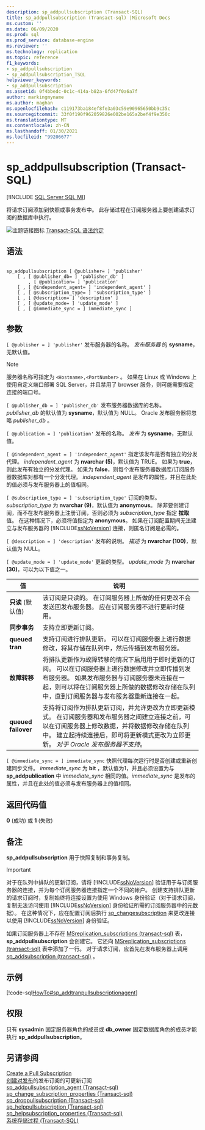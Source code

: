 ```yaml
---
description: sp_addpullsubscription (Transact-SQL)
title: sp_addpullsubscription (Transact-sql) |Microsoft Docs
ms.custom: ''
ms.date: 06/09/2020
ms.prod: sql
ms.prod_service: database-engine
ms.reviewer: ''
ms.technology: replication
ms.topic: reference
f1_keywords:
- sp_addpullsubscription
- sp_addpullsubscription_TSQL
helpviewer_keywords:
- sp_addpullsubscription
ms.assetid: 0f4bbedc-0c1c-414a-b82a-6fd47f0a6a7f
author: markingmyname
ms.author: maghan
ms.openlocfilehash: c119173ba184ef8fe3a03c59e90965650bb9c35c
ms.sourcegitcommit: 33f0f190f962059826e002be165a2bef4f9e350c
ms.translationtype: MT
ms.contentlocale: zh-CN
ms.lasthandoff: 01/30/2021
ms.locfileid: "99206677"
---
```

# <a name="sp_addpullsubscription-transact-sql"></a>sp_addpullsubscription (Transact-SQL)
[!INCLUDE [SQL Server SQL MI](../../includes/applies-to-version/sql-asdbmi.md)]

  将请求订阅添加到快照或事务发布中。 此存储过程在订阅服务器上要创建请求订阅的数据库中执行。  
  
 ![主题链接图标](../../database-engine/configure-windows/media/topic-link.gif "“主题链接”图标") [Transact-SQL 语法约定](../../t-sql/language-elements/transact-sql-syntax-conventions-transact-sql.md)  
  
## <a name="syntax"></a>语法  
  
```  
  
sp_addpullsubscription [ @publisher= ] 'publisher'  
    [ , [ @publisher_db= ] 'publisher_db' ]  
        , [ @publication= ] 'publication'  
    [ , [ @independent_agent= ] 'independent_agent' ]  
    [ , [ @subscription_type= ] 'subscription_type' ]  
    [ , [ @description= ] 'description' ]  
    [ , [ @update_mode= ] 'update_mode' ]  
    [ , [ @immediate_sync = ] immediate_sync ]  
```  
  
## <a name="arguments"></a>参数  
`[ @publisher = ] 'publisher'` 发布服务器的名称。 *发布服务器* 的 **sysname**，无默认值。  

> [!NOTE]
> 服务器名称可指定为 `<Hostname>,<PortNumber>` 。 如果在 Linux 或 Windows 上使用自定义端口部署 SQL Server，并且禁用了 browser 服务，则可能需要指定连接的端口号。
  
`[ @publisher_db = ] 'publisher_db'` 发布服务器数据库的名称。 *publisher_db* 的默认值为 **sysname**，默认值为 NULL。 Oracle 发布服务器将忽略 *publisher_db* 。  
  
`[ @publication = ] 'publication'` 发布的名称。 *发布* 为 **sysname**，无默认值。  
  
`[ @independent_agent = ] 'independent_agent'` 指定该发布是否有独立的分发代理。 *independent_agent* 为 **nvarchar (5)**，默认值为 TRUE。 如果为 **true**，则此发布有独立的分发代理。 如果为 **false**，则每个发布服务器数据库/订阅服务器数据库对都有一个分发代理。 *independent_agent* 是发布的属性，并且在此处的值必须与发布服务器上的值相同。  
  
`[ @subscription_type = ] 'subscription_type'` 订阅的类型。 *subscription_type* 为 **nvarchar (9)**，默认值为 **anonymous**。 除非要创建订阅，而不在发布服务器上注册订阅，否则必须为 *subscription_type* 指定 **拉取** 值。 在这种情况下，必须将值指定为 **anonymous**。 如果在订阅配置期间无法建立与发布服务器的 [!INCLUDE[ssNoVersion](../../includes/ssnoversion-md.md)] 连接，则匿名订阅是必需的。  
  
`[ @description = ] 'description'` 发布的说明。 *描述* 为 **nvarchar (100)**，默认值为 NULL。  
  
`[ @update_mode = ] 'update_mode'` 更新的类型。 *update_mode* 为 **nvarchar (30)**，可以为以下值之一。  
  
|值|说明|  
|-----------|-----------------|  
|**只读** (默认值) |该订阅是只读的。 在订阅服务器上所做的任何更改不会发送回发布服务器。 应在订阅服务器不进行更新时使用。|  
|**同步事务**|支持立即更新订阅。|  
|**queued tran**|支持订阅进行排队更新。 可以在订阅服务器上进行数据修改，将其存储在队列中，然后传播到发布服务器。|  
|**故障转移**|将排队更新作为故障转移的情况下启用用于即时更新的订阅。 可以在订阅服务器上进行数据修改并立即传播到发布服务器。 如果发布服务器与订阅服务器未连接在一起，则可以将在订阅服务器上所做的数据修改存储在队列中，直到订阅服务器与发布服务器重新连接在一起。|  
|**queued failover**|支持将订阅作为排队更新订阅，并允许更改为立即更新模式。 在订阅服务器和发布服务器之间建立连接之前，可以在订阅服务器上修改数据，并将数据修改存储在队列中。 建立起持续连接后，即可将更新模式更改为立即更新。 *对于 Oracle 发布服务器不支持*。|  
  
`[ @immediate_sync = ] immediate_sync` 快照代理每次运行时是否创建或重新创建同步文件。 *immediate_sync* 为 **bit** ，默认值为1，并且必须设置为与 **sp_addpublication** 中 *immediate_sync* 相同的值。*immediate_sync* 是发布的属性，并且在此处的值必须与发布服务器上的值相同。  
  
## <a name="return-code-values"></a>返回代码值  
 **0** (成功) 或 **1** (失败)   
  
## <a name="remarks"></a>备注  
 **sp_addpullsubscription** 用于快照复制和事务复制。  
  
> [!IMPORTANT]  
>  对于在队列中排队的更新订阅，请将 [!INCLUDE[ssNoVersion](../../includes/ssnoversion-md.md)] 验证用于与订阅服务器的连接，并为每个订阅服务器连接指定一个不同的帐户。 创建支持排队更新的请求订阅时，复制始终将连接设置为使用 Windows 身份验证（对于请求订阅，复制无法访问使用 [!INCLUDE[ssNoVersion](../../includes/ssnoversion-md.md)] 身份验证所需的订阅服务器中的元数据）。 在这种情况下，应在配置订阅后执行 [sp_changesubscription](../../relational-databases/system-stored-procedures/sp-changesubscription-transact-sql.md) 来更改连接以使用 [!INCLUDE[ssNoVersion](../../includes/ssnoversion-md.md)] 身份验证。  
  
 如果订阅服务器上不存在 [MSreplication_subscriptions &#40;transact-sql&#41;](../../relational-databases/system-tables/msreplication-subscriptions-transact-sql.md) 表， **sp_addpullsubscription** 会创建它。 它还向 [MSreplication_subscriptions &#40;transact-sql&#41;](../../relational-databases/system-tables/msreplication-subscriptions-transact-sql.md) 表中添加了一行。 对于请求订阅，应首先在发布服务器上调用 [sp_addsubscription &#40;transact-sql&#41;](../../relational-databases/system-stored-procedures/sp-addsubscription-transact-sql.md) 。  
  
## <a name="example"></a>示例  
 [!code-sql[HowTo#sp_addtranpullsubscriptionagent](../../relational-databases/replication/codesnippet/tsql/sp-addpullsubscription-t_1.sql)]  
  
## <a name="permissions"></a>权限  
 只有 **sysadmin** 固定服务器角色的成员或 **db_owner** 固定数据库角色的成员才能执行 **sp_addpullsubscription**。  
  
## <a name="see-also"></a>另请参阅  
 [Create a Pull Subscription](../../relational-databases/replication/create-a-pull-subscription.md)   
 [创建对](../../relational-databases/replication/publish/create-an-updatable-subscription-to-a-transactional-publication.md)[发布](../../relational-databases/replication/subscribe-to-publications.md)的发布订阅的可更新订阅   
 [sp_addpullsubscription_agent &#40;Transact-sql&#41;](../../relational-databases/system-stored-procedures/sp-addpullsubscription-agent-transact-sql.md)   
 [sp_change_subscription_properties &#40;Transact-sql&#41;](../../relational-databases/system-stored-procedures/sp-change-subscription-properties-transact-sql.md)   
 [sp_droppullsubscription &#40;Transact-sql&#41;](../../relational-databases/system-stored-procedures/sp-droppullsubscription-transact-sql.md)   
 [sp_helppullsubscription &#40;Transact-sql&#41;](../../relational-databases/system-stored-procedures/sp-helppullsubscription-transact-sql.md)   
 [sp_helpsubscription_properties &#40;Transact-sql&#41;](../../relational-databases/system-stored-procedures/sp-helpsubscription-properties-transact-sql.md)   
 [系统存储过程 (Transact-SQL)](../../relational-databases/system-stored-procedures/system-stored-procedures-transact-sql.md)  
  
  
